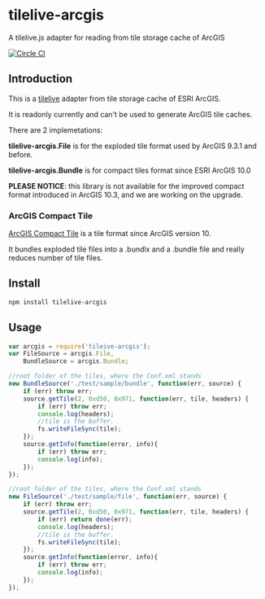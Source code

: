 # tilelive-arcgis
A tilelive.js adapter for reading from tile storage cache of ArcGIS

[![Circle CI](https://circleci.com/gh/FuZhenn/tilelive-arcgis.svg?style=svg)](https://circleci.com/gh/FuZhenn/tilelive-arcgis)

## Introduction
This is a [tilelive](http://github.com/mapbox/tilelive) adapter from tile storage cache of ESRI ArcGIS.

It is readonly currently and can't be used to generate ArcGIS tile caches.

There are 2 implemetations:

**tilelive-arcgis.File** is for the exploded tile format used by ArcGIS 9.3.1 and before.

**tilelive-arcgis.Bundle** is for compact tiles format since ESRI ArcGIS 10.0

**PLEASE NOTICE**: this library is not available for the improved compact format introduced in ArcGIS 10.3, and we are working on the upgrade. 

### ArcGIS Compact Tile

[ArcGIS Compact Tile](https://server.arcgis.com/zh-cn/server/latest/publish-services/windows/inside-the-compact-cache-storage-format.htm) is a tile format since ArcGIS version 10.

It bundles exploded tile files into a .bundlx and a .bundle file and really reduces number of tile files.

## Install

```bash
npm install tilelive-arcgis
```

## Usage

```javascript
var arcgis = require('tileive-arcgis');
var FileSource = arcgis.File,
    BundleSource = arcgis.Bundle;

//root folder of the tiles, where the Conf.xml stands
new BundleSource('./test/sample/bundle', function(err, source) {
    if (err) throw err;
    source.getTile(2, 0xd50, 0x971, function(err, tile, headers) {
        if (err) throw err;
        console.log(headers);
        //tile is the buffer.
        fs.writeFileSync(tile);        
    });
    source.getInfo(function(error, info){
        if (err) throw err;
        console.log(info);
    });
});

//root folder of the tiles, where the Conf.xml stands
new FileSource('./test/sample/file', function(err, source) {
    if (err) throw err;
    source.getTile(2, 0xd50, 0x971, function(err, tile, headers) {
        if (err) return done(err);
        console.log(headers);
        //tile is the buffer.
        fs.writeFileSync(tile);        
    });
    source.getInfo(function(error, info){
        if (err) throw err;
        console.log(info);
    });
});
```
